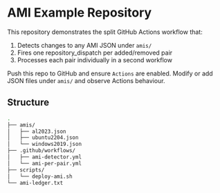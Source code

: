 # AMI Example Repository

This repository demonstrates the split GitHub Actions workflow that:

1. Detects changes to any AMI JSON under `amis/`
2. Fires one repository_dispatch per added/removed pair
3. Processes each pair individually in a second workflow

Push this repo to GitHub and ensure `Actions` are enabled. Modify or add JSON
files under `amis/` and observe Actions behaviour.

## Structure

```bash
.
├── amis/
│   ├── al2023.json
│   ├── ubuntu2204.json
│   └── windows2019.json
├── .github/workflows/
│   ├── ami-detector.yml
│   └── ami-per-pair.yml
├── scripts/
│   └── deploy-ami.sh
└── ami-ledger.txt
```
